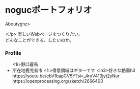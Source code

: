 <!DOCTYPE html>
<html lang="ja">
  <head>
    <meta charset="utf-8">
    <meta name="viewport" content="width=device-width, initial-scale=1">
    <title>ハンドルネームのポートフォリオ</title>
  </head>
  <body>
    <h1>nogucポートフォリオ</h1>
 <hz>Aboutyghz>
<P>
＜/p>
楽しいWebページをつくりたい。<br>どんなことができる、したいのか。
<h3>Profile</h3>
<ul>
<1i>野口蒼馬</1i>
<Li>所在地鹿児島市</1i>
<1i>得意領域はギターです</1i>
  ＜h3>好きな動画</h3>h3
 https://youtu.be/ebV1bapCV5Y?si=_4ryV413jyt2yNur
https://openprocessing.org/sketch/2666400

